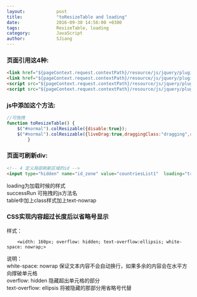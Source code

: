 ```yaml
---
layout:            post
title:             "toResizeTable and loading"
date:              2016-09-30 14:56:00 +0300
tags:              ResizeTable, loading  
category:          JavaScript
author:            SJiang
---
```


### 页面引用这4种:
```html	
<link href="${pageContext.request.contextPath}/resource/js/jquery/plugin/loading/css/loading.css" rel="stylesheet">
<link href="${pageContext.request.contextPath}/resource/js/jquery/plugin/colresizable/css/main.css" rel="stylesheet">
<script src="${pageContext.request.contextPath}/resource/js/jquery/plugin/loading/CommonPerson.js"></script>
<script src="${pageContext.request.contextPath}/resource/js/jquery/plugin/colresizable/colResizable-1.6.min.js"></script>
```

### js中添加这个方法:
```javascript
//可拖拽
function toResizeTable() {
	$("#normal").colResizable({disable:true});
	$("#normal").colResizable({liveDrag:true,draggingClass:"dragging",resizeMode:'fit',gripInnerHtml:"<div class='grip'></div>"});
		}
```
	
### 页面可刷新div:
```html
<!-- 4 定义局部刷新区域的id -->
<input type="hidden" name="id_zone" value="countriesList1"  loading="true" successRun="toResizeTable">
```

loading为加载时候的样式  
successRun 可拖拽的js方法名  
table中加上class样式加上text-nowrap

### CSS实现内容超过长度后以省略号显示
样式：  
```
	<width: 160px; overflow: hidden; text-overflow:ellipsis; white-space: nowrap;>
```

说明：  
white-space: nowrap 保证文本内容不会自动换行，如果多余的内容会在水平方向撑破单元格  
overflow: hidden 隐藏超出单元格的部分  
text-overflow: ellipsis 将被隐藏的那部分用省略号代替  



